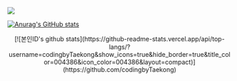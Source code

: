 <a href="https://hits.seeyoufarm.com"><img src="https://hits.seeyoufarm.com/api/count/incr/badge.svg?url=https%3A%2F%2Fgithub.com%2FcodingbyTaekong%2Fhit-counter&count_bg=%231172A8&title_bg=%2392C7E3&icon=googlekeep.svg&icon_color=%23C4C4C4&title=hits&edge_flat=false"/></a>

[![Anurag's GitHub stats](https://github-readme-stats.vercel.app/api?username=codingbyTaekong)](https://github.com/anuraghazra/github-readme-stats) 
<div align=center>
[![본인ID's github stats](https://github-readme-stats.vercel.app/api/top-langs/?username=codingbyTaekong&show_icons=true&hide_border=true&title_color=004386&icon_color=004386&layout=compact)](https://github.com/codingbyTaekong)
</div>


